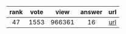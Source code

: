 
| rank | vote | view | answer | url |
|:-:|:-:|:-:|:-:|:-:|
|47|1553|966361|16| [url](http://stackoverflow.com/questions/68645/are-static-class-variables-possible) |
